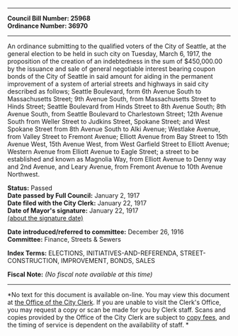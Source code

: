 * * * * *  
  
**Council Bill Number: [](#h0)[](#h2)25968**   
**Ordinance Number: 36970**  
  
* * * * *  
  
An ordinance submitting to the qualified voters of the City of Seattle, at the general election to be held in such city on Tuesday, March 6, 1917, the proposition of the creation of an indebtedness in the sum of $450,000.00 by the issuance and sale of general negotiable interest bearing coupon bonds of the City of Seattle in said amount for aiding in the permanent improvement of a system of arterial streets and highways in said city described as follows; Seattle Boulevard, form 6th Avenue South to Massachusetts Street; 9th Avenue South, from Massachusetts Street to Hinds Street; Seattle Boulevard from Hinds Street to 8th Avenue South; 8th Avenue South, from Seattle Boulevard to Charlestown Street; 12th Avenue South from Weller Street to Judkins Street, Spokane Street; and West Spokane Street from 8th Avenue South to Alki Avenue; Westlake Avenue, from Valley Street to Fremont Avenue; Elliott Avenue from Bay Street to 15th Avenue West, 15th Avenue West, from West Garfield Street to Elliott Avenue; Western Avenue from Elliott Avenue to Eagle Street; a street to be established and known as Magnolia Way, from Elliott Avenue to Denny way and 2nd Avenue, and Leary Avenue, from Fremont Avenue to 10th Avenue Northwest.  
  
**Status:** Passed   
**Date passed by Full Council:** January 2, 1917   
**Date filed with the City Clerk:** January 22, 1917   
**Date of Mayor's signature:** January 22, 1917   
[(about the signature date)](/~public/approvaldate.htm)   
  
  
**Date introduced/referred to committee:** December 26, 1916   
**Committee:** Finance, Streets & Sewers   
  
**Index Terms:** ELECTIONS, INITIATIVES-AND-REFERENDA, STREET-CONSTRUCTION, IMPROVEMENT, BONDS, SALES  
  
**Fiscal Note:** *(No fiscal note available at this time)*  
  
* * * * *  
  
*No text for this document is available on-line. You may view this document at [the Office of the City Clerk](http://www.seattle.gov/leg/clerk/contactUs.htm). If you are unable to visit the Clerk's Office, you may request a copy or scan be made for you by Clerk staff. Scans and copies provided by the Office of the City Clerk are subject to [copy fees](http://clerk.seattle.gov/~public/clerkfees.htm), and the timing of service is dependent on the availability of staff. *  
  
  
